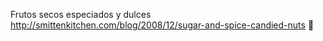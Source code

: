 Frutos secos especiados y dulces	http://smittenkitchen.com/blog/2008/12/sugar-and-spice-candied-nuts	
਍